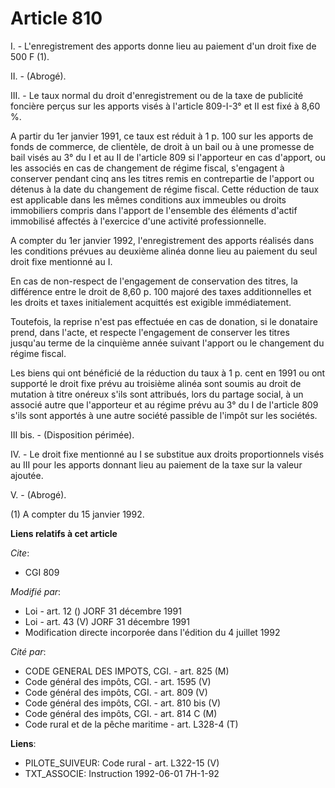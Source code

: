 # Article 810

I. - L'enregistrement des apports donne lieu au paiement d'un droit fixe de 500 F (1).

II. - (Abrogé).

III. - Le taux normal du droit d'enregistrement ou de la taxe de publicité foncière perçus sur les apports visés à l'article
809-I-3° et II est fixé à 8,60 %.

A partir du 1er janvier 1991, ce taux est réduit à 1 p. 100 sur les apports de fonds de commerce, de clientèle, de droit à un
bail ou à une promesse de bail visés au 3° du I et au II de l'article 809 si l'apporteur en cas d'apport, ou les associés en
cas de changement de régime fiscal, s'engagent à conserver pendant cinq ans les titres remis en contrepartie de l'apport ou
détenus à la date du changement de régime fiscal. Cette réduction de taux est applicable dans les mêmes conditions aux
immeubles ou droits immobiliers compris dans l'apport de l'ensemble des éléments d'actif immobilisé affectés à l'exercice
d'une activité professionnelle.

A compter du 1er janvier 1992, l'enregistrement des apports réalisés dans les conditions prévues au deuxième alinéa donne
lieu au paiement du seul droit fixe mentionné au I.

En cas de non-respect de l'engagement de conservation des titres, la différence entre le droit de 8,60 p. 100 majoré des
taxes additionnelles et les droits et taxes initialement acquittés est exigible immédiatement.

Toutefois, la reprise n'est pas effectuée en cas de donation, si le donataire prend, dans l'acte, et respecte l'engagement de
conserver les titres jusqu'au terme de la cinquième année suivant l'apport ou le changement du régime fiscal.

Les biens qui ont bénéficié de la réduction du taux à 1 p. cent en 1991 ou ont supporté le droit fixe prévu au troisième
alinéa sont soumis au droit de mutation à titre onéreux s'ils sont attribués, lors du partage social, à un associé autre que
l'apporteur et au régime prévu au 3° du I de l'article 809 s'ils sont apportés à une autre société passible de l'impôt sur
les sociétés.

III bis. - (Disposition périmée).

IV. - Le droit fixe mentionné au I se substitue aux droits proportionnels visés au III pour les apports donnant lieu au
paiement de la taxe sur la valeur ajoutée.

V. - (Abrogé).

(1) A compter du 15 janvier 1992.

**Liens relatifs à cet article**

_Cite_:

  - CGI 809

_Modifié par_:

  - Loi - art. 12 () JORF 31 décembre 1991
  - Loi - art. 43 (V) JORF 31 décembre 1991
  - Modification directe incorporée dans l'édition du 4 juillet 1992

_Cité par_:

  - CODE GENERAL DES IMPOTS, CGI. - art. 825 (M)
  - Code général des impôts, CGI. - art. 1595 (V)
  - Code général des impôts, CGI. - art. 809 (V)
  - Code général des impôts, CGI. - art. 810 bis (V)
  - Code général des impôts, CGI. - art. 814 C (M)
  - Code rural et de la pêche maritime - art. L328-4 (T)

**Liens**:

  - PILOTE_SUIVEUR: Code rural - art. L322-15 (V)
  - TXT_ASSOCIE: Instruction 1992-06-01 7H-1-92
